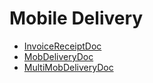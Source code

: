 # Mobile Delivery
  - [InvoiceReceiptDoc](/modules/srvcenter-mobile-delivery/InvoiceReceiptDoc.md)
  - [MobDeliveryDoc](/modules/srvcenter-mobile-delivery/MobDeliveryDoc.md)
  - [MultiMobDeliveryDoc](/modules/srvcenter-mobile-delivery/MultiMobDeliveryDoc.md)
